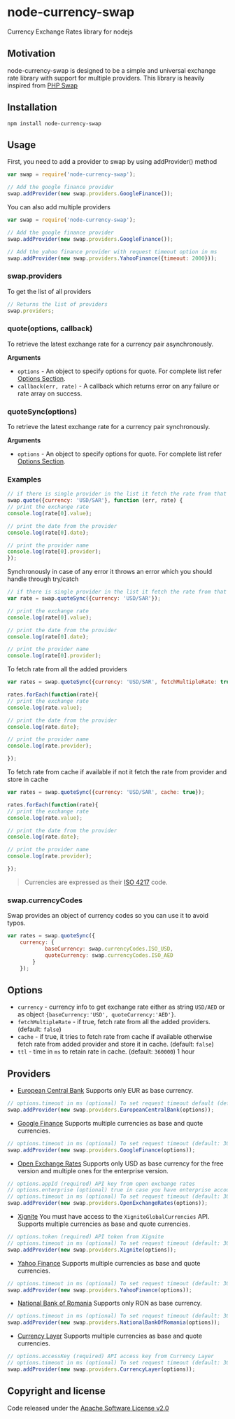 # node-currency-swap
Currency Exchange Rates library for nodejs

## Motivation
node-currency-swap is designed to be a simple and universal exchange rate library with support for multiple providers. This library is heavily inspired from [PHP Swap](https://github.com/florianv/swap)

## Installation

```bashp
npm install node-currency-swap
```

## Usage

First, you need to add a provider to swap by using addProvider() method

```js
var swap = require('node-currency-swap');

// Add the google finance provider
swap.addProvider(new swap.providers.GoogleFinance());
```

You can also add multiple providers

```js
var swap = require('node-currency-swap');

// Add the google finance provider
swap.addProvider(new swap.providers.GoogleFinance());

// Add the yahoo finance provider with request timeout option in ms
swap.addProvider(new swap.providers.YahooFinance({timeout: 2000}));

```

### swap.providers

To get the list of all providers

```js
// Returns the list of providers
swap.providers;
```

### quote(options, callback)

To retrieve the latest exchange rate for a currency pair asynchronously.

__Arguments__

* `options` - An object to specify options for quote. For complete list refer [Options Section](#options).
* `callback(err, rate)` - A callback which returns error on any failure or rate array on success.

### quoteSync(options)

To retrieve the latest exchange rate for a currency pair synchronously.

__Arguments__

* `options` - An object to specify options for quote. For complete list refer [Options Section](#options).

### Examples

```js
// if there is single provider in the list it fetch the rate from that provider but if there are multiple provider in the list it fetch the rate from first available one.
swap.quote({currency: 'USD/SAR'}, function (err, rate) {
// print the exchange rate
console.log(rate[0].value);

// print the date from the provider
console.log(rate[0].date);

// print the provider name
console.log(rate[0].provider);
});
```

Synchronously in case of any error it throws an error which you should handle through try/catch

```js
// if there is single provider in the list it fetch the rate from that provider but if there are multiple provider in the list it fetch the rate from first available one.
var rate = swap.quoteSync({currency: 'USD/SAR'});

// print the exchange rate
console.log(rate[0].value);

// print the date from the provider
console.log(rate[0].date);

// print the provider name
console.log(rate[0].provider);
```

To fetch rate from all the added providers

```js
var rates = swap.quoteSync({currency: 'USD/SAR', fetchMultipleRate: true});

rates.forEach(function(rate){
// print the exchange rate
console.log(rate.value);

// print the date from the provider
console.log(rate.date);

// print the provider name
console.log(rate.provider);

});
```

To fetch rate from cache if available if not it fetch the rate from provider and store in cache

```js
var rates = swap.quoteSync({currency: 'USD/SAR', cache: true});

rates.forEach(function(rate){
// print the exchange rate
console.log(rate.value);

// print the date from the provider
console.log(rate.date);

// print the provider name
console.log(rate.provider);

});
```

> Currencies are expressed as their [ISO 4217](http://en.wikipedia.org/wiki/ISO_4217) code.

### swap.currencyCodes

Swap provides an object of currency codes so you can use it to avoid typos.

```js
var rates = swap.quoteSync({
    currency: {
            baseCurrency: swap.currencyCodes.ISO_USD,
            quoteCurrency: swap.currencyCodes.ISO_AED
        }
    });
```

## Options

- `currency` - currency info to get exchange rate either as string `USD/AED` or as object `{baseCurrency:'USD', quoteCurrency:'AED'}`.
- `fetchMultipleRate` - if true, fetch rate from all the added providers. (default: `false`)
- `cache` - if true, it tries to fetch rate from cache if available otherwise fetch rate from added provider and store it in cache. (default: `false`)
- `ttl` - time in `ms` to retain rate in cache. (default: `360000`) 1 hour

## Providers

- [European Central Bank](http://www.ecb.europa.eu/home/html/index.en.html)
Supports only EUR as base currency.
```js
// options.timeout in ms (optional) To set request timeout default (default: 3000ms)
swap.addProvider(new swap.providers.EuropeanCentralBank(options));
```
- [Google Finance](http://www.google.com/finance)
Supports multiple currencies as base and quote currencies.
```js
// options.timeout in ms (optional) To set request timeout (default: 3000ms)
swap.addProvider(new swap.providers.GoogleFinance(options));
```
- [Open Exchange Rates](https://openexchangerates.org)
Supports only USD as base currency for the free version and multiple ones for the enterprise version.
```js
// options.appId (required) API key from open exchange rates
// options.enterprise (optional) true in case you have enterprise account (default: false)
// options.timeout in ms (optional) To set request timeout (default: 3000ms)
swap.addProvider(new swap.providers.OpenExchangeRates(options));
```
- [Xignite](https://www.xignite.com)
You must have access to the `XigniteGlobalCurrencies` API.
Supports multiple currencies as base and quote currencies.
```js
// options.token (required) API token from Xignite
// options.timeout in ms (optional) To set request timeout (default: 3000ms)
swap.addProvider(new swap.providers.Xignite(options));
```
- [Yahoo Finance](https://finance.yahoo.com/)
Supports multiple currencies as base and quote currencies.
```js
// options.timeout in ms (optional) To set request timeout (default: 3000ms)
swap.addProvider(new swap.providers.YahooFinance(options));
```
- [National Bank of Romania](http://www.bnr.ro)
Supports only RON as base currency.
```js
// options.timeout in ms (optional) To set request timeout (default: 3000ms)
swap.addProvider(new swap.providers.NationalBankOfRomania(options));
```
- [Currency Layer](https://currencylayer.com/)
Supports multiple currencies as base and quote currencies.
```js
// options.accessKey (required) API access key from Currency Layer
// options.timeout in ms (optional) To set request timeout (default: 3000ms)
swap.addProvider(new swap.providers.CurrencyLayer(options));
```

## Copyright and license

Code released under the [Apache Software License v2.0](http://www.apache.org/licenses/LICENSE-2.0)
